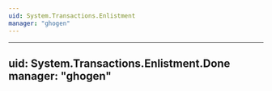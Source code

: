 ```yaml
---
uid: System.Transactions.Enlistment
manager: "ghogen"
---
```


---
uid: System.Transactions.Enlistment.Done
manager: "ghogen"
---
